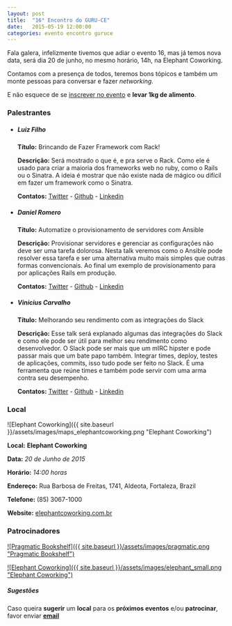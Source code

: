 ```yaml
---
layout: post
title:  "16° Encontro do GURU-CE"
date:   2015-05-19 12:00:00
categories: evento encontro guruce
---
```


Fala galera, infelizmente tivemos que adiar o evento 16, mas já temos nova data, será dia 20 de junho, no mesmo horário, 14h, na Elephant Coworking.

Contamos com a presença de todos, teremos bons tópicos e também um monte pessoas para conversar e fazer *networking*.

E não esquece de se [inscrever no evento](http://even.tc/16o-encontro-guru-ce) e **levar 1kg de alimento**.

### Palestrantes

- ##### Luiz Filho
    __Título:__ Brincando de Fazer Framework com Rack!

    __Descrição:__ Será mostrado o que é, e pra serve o Rack. Como ele é usado para criar a maioria dos frameworks web no ruby, como o Rails ou o Sinatra. A ideia é mostrar que não existe nada de mágico ou difícil em fazer um framework como o Sinatra.

    __Contatos:__ [Twitter](https://twitter.com/luizbafilho) - [Github](https://github.com/luizbafilho) - [Linkedin](https://www.linkedin.com/in/luizbafilho)

- ##### Daniel Romero
    __Título:__ Automatize o provisionamento de servidores com Ansible

    __Descrição:__ Provisionar servidores e gerenciar as configurações não deve ser uma tarefa dolorosa. Nesta talk veremos como o Ansible pode resolver essa tarefa e ser uma alternativa muito mais simples que outras formas convencionais. Ao final um exemplo de provisionamento para por aplicações Rails em produção.

    __Contatos:__ [Twitter](https://twitter.com/infoslack) - [Github](https://github.com/infoslack) - [Linkedin](https://www.linkedin.com/in/infoslack)

- ##### Vinicius Carvalho
    __Título:__ Melhorando seu rendimento com as integrações do Slack

    __Descrição:__ Esse talk será explanado algumas das integrações do Slack e como ele pode ser útil para melhor seu rendimento como desenvolvedor. O Slack pode ser mais que um mIRC hipster e pode passar mais que um bate papo também. Integrar times, deploy, testes de aplicações, commits, isso tudo pode ser feito no Slack. É uma ferramenta que reúne times e também pode servir com uma arma contra seu desempenho.

    __Contatos:__ [Twitter](https://twitter.com/viniciusc70) - [Github](https://github.com/viniciuscarvalho) - [Linkedin](https://www.linkedin.com/in/viniciuscarvalhomarques)


### Local

![Elephant Coworking]({{ site.baseurl }}/assets/images/maps_elephantcoworking.png "Elephant Coworking")

__Local:__ __Elephant Coworking__

__Data:__ _20 de Junho de 2015_

__Horário:__ _14:00 horas_

__Endereço:__ Rua Barbosa de Freitas, 1741, Aldeota, Fortaleza, Brazil

__Telefone:__ (85) 3067-1000

__Website:__ [elephantcoworking.com.br](http://www.elephantcoworking.com.br/)

### Patrocinadores

[![Pragmatic Bookshelf]({{ site.baseurl }}/assets/images/pragmatic.png "Pragmatic Bookshelf")](https://pragprog.com/Covers)

[![Elephant Coworking]({{ site.baseurl }}/assets/images/elephant_small.png "Elephant Coworking")](http://www.elephantcoworking.com.br)

##### Sugestões

Caso queira __sugerir__ um __local__ para os __próximos eventos__ e/ou __patrocinar__, favor enviar __[email](mailto:%66%69%6C%69%70%65%62%61%72%63%6F%73%40%67%6D%61%69%6C%2E%63%6F%6D%2C%68%65%72%6D%69%6E%69%6F%63%65%73%61%72%40%67%6D%61%69%6C%2E%63%6F%6D)__
